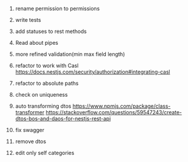1. rename permission to permissions
2. write tests
3. add statuses to rest methods
4. Read about pipes
5. more refined validation(min max field length)
6. refactor to work with Casl https://docs.nestjs.com/security/authorization#integrating-casl

7. refactor to absolute paths
8. check on uniqueness
9. auto transforming dtos
https://www.npmjs.com/package/class-transformer
https://stackoverflow.com/questions/59547243/create-dtos-bos-and-daos-for-nestjs-rest-api
10. fix swagger
11. remove dtos
12. edit only self categories